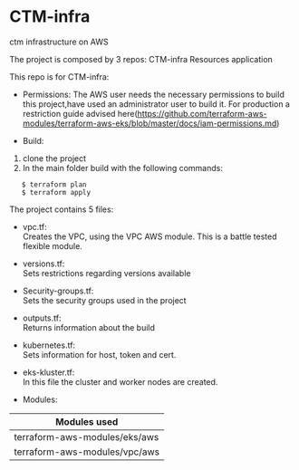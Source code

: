 # CTM-infra
ctm infrastructure on AWS


The project is composed by 3 repos:
    CTM-infra
    Resources
    application
    

This repo is for CTM-infra:
- Permissions:
The AWS user needs the necessary permissions to build this project,have used an administrator user to build it.
For production a restriction guide advised here(https://github.com/terraform-aws-modules/terraform-aws-eks/blob/master/docs/iam-permissions.md)

- Build:
1. clone the project
2. In the main folder build with the following commands:<br />
```
   $ terraform plan 
   $ terraform apply
```
The project contains 5 files:
- vpc.tf: <br/> 
Creates the VPC, using the VPC AWS module. This is a battle tested flexible module.

- versions.tf: <br/>
Sets restrictions regarding versions available
- Security-groups.tf: <br/>
Sets the security groups used in the project
- outputs.tf: <br/>
Returns information about the build
- kubernetes.tf: <br/>
Sets information for host, token and cert.
- eks-kluster.tf: <br/>
In this file the cluster and worker nodes are created.

- Modules:

| Modules used                  | 
| ----------------------------- | 
| terraform-aws-modules/eks/aws | 
| terraform-aws-modules/vpc/aws | 



